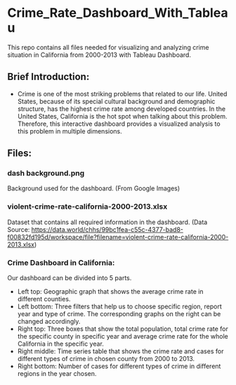 # Crime_Rate_Dashboard_With_Tableau
This repo contains all files needed for visualizing and analyzing crime situation in California from 2000-2013 with Tableau Dashboard.

## Brief Introduction:
- Crime is one of the most striking problems that related to our life. United States, because of its special cultural background and demographic structure, has the highest crime rate among developed countries. In the United States, California is the hot spot when talking about this problem. Therefore, this interactive dashboard provides a visualized analysis to this problem in multiple dimensions.

## Files:
### dash background.png
Background used for the dashboard. (From Google Images)

### violent-crime-rate-california-2000-2013.xlsx
Dataset that contains all required information in the dashboard. 
(Data Source: https://data.world/chhs/99bc1fea-c55c-4377-bad8-f00832fd195d/workspace/file?filename=violent-crime-rate-california-2000-2013.xlsx)

### Crime Dashboard in California:
Our dashboard can be divided into 5 parts.
- Left top: Geographic graph that shows the average crime rate in different counties.
- Left bottom: Three filters that help us to choose specific region, report year and type of crime. The corresponding graphs on the right can be changed accordingly.
- Right top: Three boxes that show the total population, total crime rate for the specific county in specific year and average crime rate for the whole California in the specific year.
- Right middle: Time series table that shows the crime rate and cases for different types of crime in chosen county from 2000 to 2013.
- Right bottom: Number of cases for different types of crime in different regions in the year chosen.
